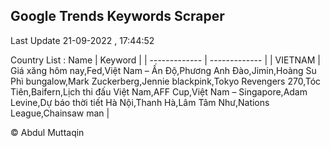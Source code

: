

## Google Trends Keywords Scraper 
 
Last Update 21-09-2022 , 17:44:52

Country List :
 Name  | Keyword |
| ------------- | ------------- |
| VIETNAM | Giá xăng hôm nay,Fed,Việt Nam – Ấn Độ,Phương Anh Đào,Jimin,Hoàng Su Phì bungalow,Mark Zuckerberg,Jennie blackpink,Tokyo Revengers 270,Tóc Tiên,Baifern,Lịch thi đấu Việt Nam,AFF Cup,Việt Nam – Singapore,Adam Levine,Dự báo thời tiết Hà Nội,Thanh Hà,Lâm Tâm Như,Nations League,Chainsaw man |



© Abdul Muttaqin 
